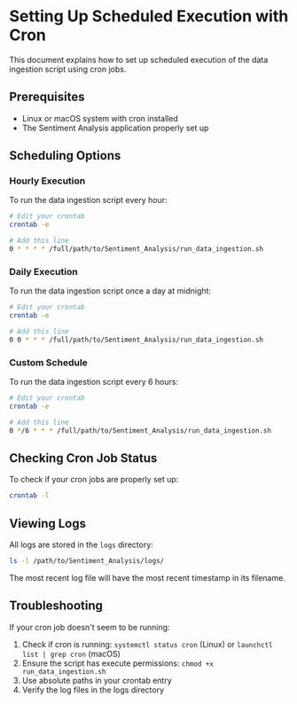 # Setting Up Scheduled Execution with Cron

This document explains how to set up scheduled execution of the data ingestion script using cron jobs.

## Prerequisites

- Linux or macOS system with cron installed
- The Sentiment Analysis application properly set up

## Scheduling Options

### Hourly Execution

To run the data ingestion script every hour:

```bash
# Edit your crontab
crontab -e

# Add this line
0 * * * * /full/path/to/Sentiment_Analysis/run_data_ingestion.sh
```

### Daily Execution

To run the data ingestion script once a day at midnight:

```bash
# Edit your crontab
crontab -e

# Add this line
0 0 * * * /full/path/to/Sentiment_Analysis/run_data_ingestion.sh
```

### Custom Schedule

To run the data ingestion script every 6 hours:

```bash
# Edit your crontab
crontab -e

# Add this line
0 */6 * * * /full/path/to/Sentiment_Analysis/run_data_ingestion.sh
```

## Checking Cron Job Status

To check if your cron jobs are properly set up:

```bash
crontab -l
```

## Viewing Logs

All logs are stored in the `logs` directory:

```bash
ls -l /path/to/Sentiment_Analysis/logs/
```

The most recent log file will have the most recent timestamp in its filename.

## Troubleshooting

If your cron job doesn't seem to be running:

1. Check if cron is running: `systemctl status cron` (Linux) or `launchctl list | grep cron` (macOS)
2. Ensure the script has execute permissions: `chmod +x run_data_ingestion.sh`
3. Use absolute paths in your crontab entry
4. Verify the log files in the logs directory 